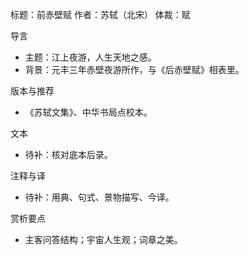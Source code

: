 标题：前赤壁赋
作者：苏轼（北宋）
体裁：赋

导言
- 主题：江上夜游，人生天地之感。
- 背景：元丰三年赤壁夜游所作，与《后赤壁赋》相表里。

版本与推荐
- 《苏轼文集》、中华书局点校本。

文本
- 待补：核对底本后录。

注释与译
- 待补：用典、句式、景物描写、今译。

赏析要点
- 主客问答结构；宇宙人生观；词章之美。